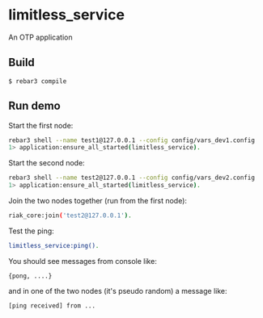 limitless_service
=====

An OTP application

Build
-----

    $ rebar3 compile

Run demo
--------

Start the first node:

```bash
rebar3 shell --name test1@127.0.0.1 --config config/vars_dev1.config
1> application:ensure_all_started(limitless_service).
```

Start the second node:

```bash
rebar3 shell --name test2@127.0.0.1 --config config/vars_dev2.config
1> application:ensure_all_started(limitless_service).
```

Join the two nodes together (run from the first node):

```bash
riak_core:join('test2@127.0.0.1').
```

Test the ping:

```bash
limitless_service:ping().
```

You should see messages from console like:

`{pong, ....}`

and in one of the two nodes (it's pseudo random) a message like:

`[ping received] from ...`
